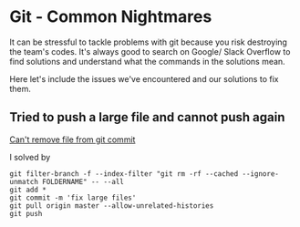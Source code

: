 # Git - Common Nightmares

It can be stressful to tackle problems with git because you risk destroying the team's codes. It's always good to search on Google/ Slack Overflow to find solutions and understand what the commands in the solutions mean.

Here let's include the issues we've encountered and our solutions to fix them.

## Tried to push a large file and cannot push again

[Can't remove file from git commit](https://stackoverflow.com/questions/21168846/cant-remove-file-from-git-commit)

I solved by

```
git filter-branch -f --index-filter "git rm -rf --cached --ignore-unmatch FOLDERNAME" -- --all
git add *
git commit -m 'fix large files'
git pull origin master --allow-unrelated-histories
git push
```
